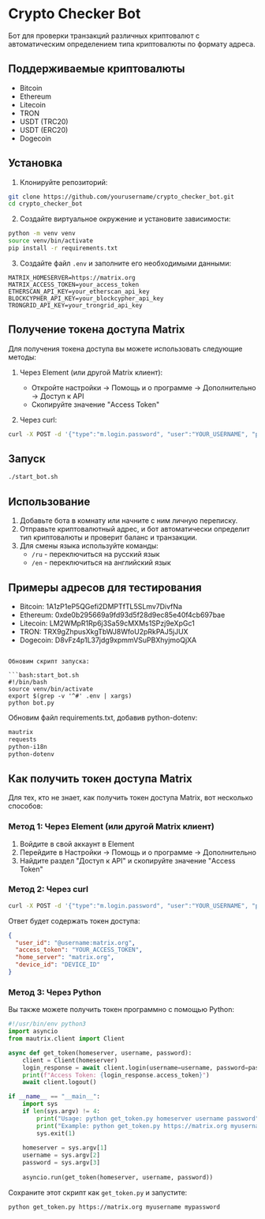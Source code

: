 # Crypto Checker Bot

Бот для проверки транзакций различных криптовалют с автоматическим определением типа криптовалюты по формату адреса.

## Поддерживаемые криптовалюты

- Bitcoin
- Ethereum
- Litecoin
- TRON
- USDT (TRC20)
- USDT (ERC20)
- Dogecoin

## Установка

1. Клонируйте репозиторий:
```bash
git clone https://github.com/yourusername/crypto_checker_bot.git
cd crypto_checker_bot
```

2. Создайте виртуальное окружение и установите зависимости:
```bash
python -m venv venv
source venv/bin/activate
pip install -r requirements.txt
```

3. Создайте файл `.env` и заполните его необходимыми данными:
```
MATRIX_HOMESERVER=https://matrix.org
MATRIX_ACCESS_TOKEN=your_access_token
ETHERSCAN_API_KEY=your_etherscan_api_key
BLOCKCYPHER_API_KEY=your_blockcypher_api_key
TRONGRID_API_KEY=your_trongrid_api_key
```

## Получение токена доступа Matrix

Для получения токена доступа вы можете использовать следующие методы:

1. Через Element (или другой Matrix клиент):
   - Откройте настройки -> Помощь и о программе -> Дополнительно -> Доступ к API
   - Скопируйте значение "Access Token"

2. Через curl:
```bash
curl -X POST -d '{"type":"m.login.password", "user":"YOUR_USERNAME", "password":"YOUR_PASSWORD"}' https://matrix.org/_matrix/client/r0/login
```

## Запуск

```bash
./start_bot.sh
```

## Использование

1. Добавьте бота в комнату или начните с ним личную переписку.
2. Отправьте криптовалютный адрес, и бот автоматически определит тип криптовалюты и проверит баланс и транзакции.
3. Для смены языка используйте команды:
   - `/ru` - переключиться на русский язык
   - `/en` - переключиться на английский язык

## Примеры адресов для тестирования

- Bitcoin: 1A1zP1eP5QGefi2DMPTfTL5SLmv7DivfNa
- Ethereum: 0xde0b295669a9fd93d5f28d9ec85e40f4cb697bae
- Litecoin: LM2WMpR1Rp6j3Sa59cMXMs1SPzj9eXpGc1
- TRON: TRX9gZhpusXkgTbWJ8WfoU2pRkPAJ5jJUX
- Dogecoin: D8vFz4p1L37jdg9xpmmVSuPBXhyjmoQjXA
```

Обновим скрипт запуска:

```bash:start_bot.sh
#!/bin/bash
source venv/bin/activate
export $(grep -v '^#' .env | xargs)
python bot.py
```

Обновим файл requirements.txt, добавив python-dotenv:

```text:requirements.txt
mautrix
requests
python-i18n
python-dotenv
```

## Как получить токен доступа Matrix

Для тех, кто не знает, как получить токен доступа Matrix, вот несколько способов:

### Метод 1: Через Element (или другой Matrix клиент)

1. Войдите в свой аккаунт в Element
2. Перейдите в Настройки -> Помощь и о программе -> Дополнительно
3. Найдите раздел "Доступ к API" и скопируйте значение "Access Token"

### Метод 2: Через curl

```bash
curl -X POST -d '{"type":"m.login.password", "user":"YOUR_USERNAME", "password":"YOUR_PASSWORD"}' https://matrix.org/_matrix/client/r0/login
```

Ответ будет содержать токен доступа:

```json
{
  "user_id": "@username:matrix.org",
  "access_token": "YOUR_ACCESS_TOKEN",
  "home_server": "matrix.org",
  "device_id": "DEVICE_ID"
}
```

### Метод 3: Через Python

Вы также можете получить токен программно с помощью Python:

```python:get_token.py
#!/usr/bin/env python3
import asyncio
from mautrix.client import Client

async def get_token(homeserver, username, password):
    client = Client(homeserver)
    login_response = await client.login(username=username, password=password)
    print(f"Access Token: {login_response.access_token}")
    await client.logout()

if __name__ == "__main__":
    import sys
    if len(sys.argv) != 4:
        print("Usage: python get_token.py homeserver username password")
        print("Example: python get_token.py https://matrix.org myusername mypassword")
        sys.exit(1)
    
    homeserver = sys.argv[1]
    username = sys.argv[2]
    password = sys.argv[3]
    
    asyncio.run(get_token(homeserver, username, password))
```

Сохраните этот скрипт как `get_token.py` и запустите:

```bash
python get_token.py https://matrix.org myusername mypassword
```
